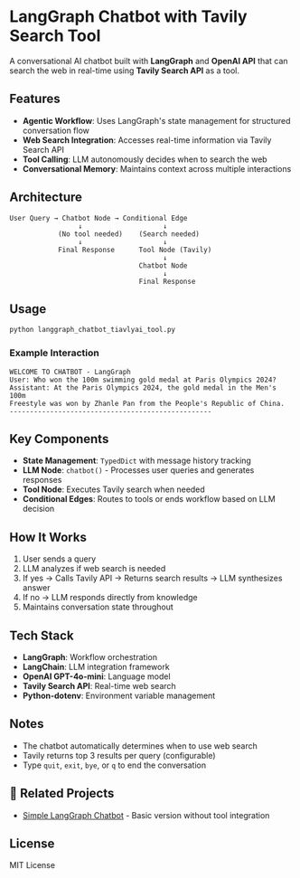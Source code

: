 # LangGraph Chatbot with Tavily Search Tool

A conversational AI chatbot built with **LangGraph** and **OpenAI API** that can search the web in real-time using **Tavily Search API** as a tool.

## Features

- **Agentic Workflow**: Uses LangGraph's state management for structured conversation flow
- **Web Search Integration**: Accesses real-time information via Tavily Search API
- **Tool Calling**: LLM autonomously decides when to search the web
- **Conversational Memory**: Maintains context across multiple interactions

## Architecture

```
User Query → Chatbot Node → Conditional Edge
                 ↓                    ↓
            (No tool needed)    (Search needed)
                 ↓                    ↓
            Final Response      Tool Node (Tavily)
                                      ↓
                                Chatbot Node
                                      ↓
                                Final Response
```

## Usage

```bash
python langgraph_chatbot_tiavlyai_tool.py
```

### Example Interaction

```
WELCOME TO CHATBOT - LangGraph
User: Who won the 100m swimming gold medal at Paris Olympics 2024?
Assistant: At the Paris Olympics 2024, the gold medal in the Men's 100m 
Freestyle was won by Zhanle Pan from the People's Republic of China.
--------------------------------------------------
```

## Key Components

- **State Management**: `TypedDict` with message history tracking
- **LLM Node**: `chatbot()` - Processes user queries and generates responses
- **Tool Node**: Executes Tavily search when needed
- **Conditional Edges**: Routes to tools or ends workflow based on LLM decision

## How It Works

1. User sends a query
2. LLM analyzes if web search is needed
3. If yes → Calls Tavily API → Returns search results → LLM synthesizes answer
4. If no → LLM responds directly from knowledge
5. Maintains conversation state throughout

## Tech Stack

- **LangGraph**: Workflow orchestration
- **LangChain**: LLM integration framework
- **OpenAI GPT-4o-mini**: Language model
- **Tavily Search API**: Real-time web search
- **Python-dotenv**: Environment variable management

## Notes

- The chatbot automatically determines when to use web search
- Tavily returns top 3 results per query (configurable)
- Type `quit`, `exit`, `bye`, or `q` to end the conversation

## 🔗 Related Projects

- [Simple LangGraph Chatbot](../simple-chatbot) - Basic version without tool integration

## License

MIT License
